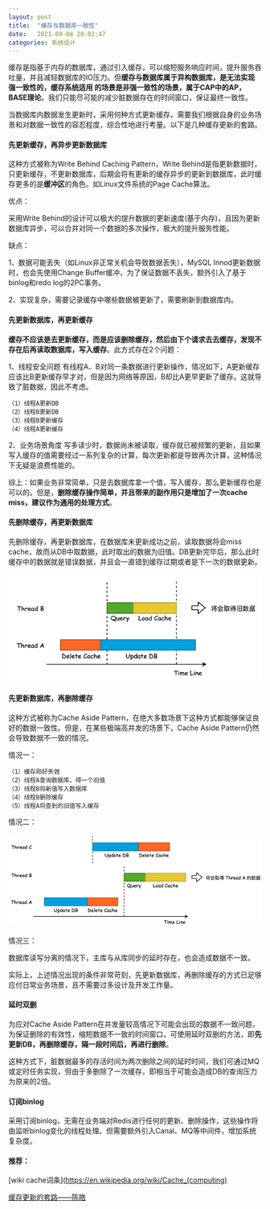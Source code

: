 ```yaml
---
layout: post
title:  "缓存与数据库一致性"
date:   2021-09-08 20:02:47
categories: 系统设计
---
```


缓存是指基于内存的数据库，通过引入缓存，可以缩短服务响应时间，提升服务吞吐量，并且减轻数据库的IO压力。但**缓存与数据库属于异构数据库，是无法实现强一致性的，缓存系统适用
的场景是非强一致性的场景，属于CAP中的AP，BASE理论**。我们只能尽可能的减少脏数据存在的时间窗口，保证最终一致性。

当数据库内数据发生更新时，采用何种方式更新缓存，需要我们根据⾃⾝的业务场景和对数据⼀致性的容忍程度，综合性地进⾏考量。以下是几种缓存更新的套路。

#### 先更新缓存，再异步更新数据库

这种方式被称为Write Behind Caching Pattern，Write Behind是指更新数据时，只更新缓存，不更新数据库，后期会将有更新的缓存异步的更新到数据库，此时缓存更多的是**缓冲区**的角色。如Linux文件系统的Page Cache算法。

优点：

采用Write Behind的设计可以极大的提升数据的更新速度(基于内存)，且因为更新数据库异步，可以合并对同一个数据的多次操作，极大的提升服务性能。

缺点：

1、数据可能丢失（如Linux非正常关机会导致数据丢失），MySQL Innod更新数据时，也会先使用Change Buffer缓冲，为了保证数据不丢失，额外引入了基于binlog和redo log的2PC事务。

2、实现复杂，需要记录缓存中哪些数据被更新了，需要刷新到数据库内。

#### 先更新数据库，再更新缓存

**缓存不应该是去更新缓存，而是应该删除缓存，然后由下个请求去去缓存，发现不存在后再读取数据库，写入缓存**。此方式存在2个问题：

1、线程安全问题
有线程A、B对同一条数据进行更新操作，情况如下，A更新缓存应该比B更新缓存早才对，但是因为网络等原因，B却比A更早更新了缓存。这就导致了脏数据，因此不考虑。
```
（1）线程A更新DB
（2）线程B更新DB
（3）线程B更新缓存
（4）线程A更新缓存
```

2、业务场景角度
写多读少时，数据尚未被读取，缓存就已被频繁的更新，且如果写入缓存的值需要经过一系列复杂的计算，每次更新都是导致再次计算，这种情况下无疑是浪费性能的。

综上：如果业务非常简单，只是去数据库拿一个值，写入缓存，那么更新缓存也是可以的。但是，**删除缓存操作简单，并且带来的副作用只是增加了一次cache miss，建议作为通用的处理方式**。



#### 先删除缓存，再更新数据库

先删除缓存，再更新数据库，在数据库未更新成功之前，读取数据将会miss cache，故⽽从DB中取数据，此时取出的数据为旧值。DB更新完毕后，那么此时缓存中的数据就是错误数据，并且会⼀直错到缓存过期或者是下⼀次的数据更新。

![先删除缓存，再更新数据库](https://raw.githubusercontent.com/GuanN1ng/GuanN1ng.github.io/main/_posts/image/%E5%85%88%E5%88%A0%E9%99%A4%E7%BC%93%E5%AD%98%E5%86%8D%E6%9B%B4%E6%96%B0DB.jpg)

#### 先更新数据库，再删除缓存

这种方式被称为Cache Aside Pattern，在绝大多数场景下这种方式都能够保证良好的数据一致性。但是，在某些极端高并发的场景下，Cache Aside Pattern仍然会导致数据不一致的情况。

情况一：
```
（1）缓存刚好失效
（2）线程A查询数据库，得一个旧值
（3）线程B将新值写入数据库
（4）线程B删除缓存
（5）线程A将查到的旧值写入缓存
```

情况二：

![先更新数据库，再删除缓存](https://raw.githubusercontent.com/GuanN1ng/GuanN1ng.github.io/main/_posts/image/%E5%85%88%E6%9B%B4%E6%96%B0DB%E5%86%8D%E5%88%A0%E9%99%A4%E7%BC%93%E5%AD%98.jpg)

情况三：

数据库读写分离的情况下，主库与从库同步的延时存在，也会造成数据不一致。

实际上，上述情况出现的条件非常苛刻，先更新数据库，再删除缓存的方式已足够应付日常业务场景，且不需要过多设计及开发工作量。

#### 延时双删

为应对Cache Aside Pattern在并发量较高情况下可能会出现的数据不一致问题，为保证删除的有效性，缩短数据不一致的时间窗口，可使用延时双删的方法，即**先更新DB，再删除缓存，隔一段时间后，再进行删除**。

这种方式下，脏数据最多的存活时间为两次删除之间的延时时间，我们可通过MQ或定时任务实现，但由于多删除了一次缓存，即相当于可能会造成DB的查询压力为原来的2倍。

#### 订阅binlog

采用订阅binlog，无需在业务端对Redis进行任何的更新、删除操作，这些操作将由监听binlog变化的线程处理。但需要额外引入Canal、MQ等中间件，增加系统复杂度。



#### 推荐：

[wiki cache词条](https://en.wikipedia.org/wiki/Cache_(computing)

[缓存更新的套路——陈皓](https://coolshell.cn/articles/17416.html)

